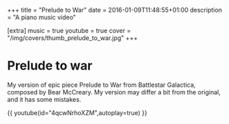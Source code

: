 +++
title = "Prelude to War"
date = 2016-01-09T11:48:55+01:00
description = "A piano music video"

[extra]
music = true
youtube = true
cover = "/img/covers/thumb_prelude_to_war.jpg"
+++

# Prelude to war

My version of epic piece Prelude to War from Battlestar Galactica, composed by Bear McCreary. My version may differ a bit from the original, and it has some mistakes.

{{ youtube(id="4qcwNrhoXZM",autoplay=true) }}

